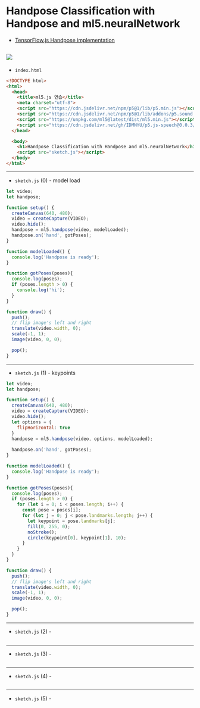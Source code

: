 # Handpose Classification with Handpose and ml5.neuralNetwork
- [TensorFlow.js Handpose implementation](https://github.com/tensorflow/tfjs-models/tree/master/hand-pose-detection)


![](https://camo.githubusercontent.com/b0f077393b25552492ef5dd7cd9fd13f386e8bb480fa4ed94ce42ede812066a1/68747470733a2f2f6d65646961706970652e6465762f696d616765732f6d6f62696c652f68616e645f6c616e646d61726b732e706e67)
---

- `index.html` 

```html
<!DOCTYPE html>
<html>
  <head>
    <title>ml5.js 연습</title>
    <meta charset="utf-8">
    <script src="https://cdn.jsdelivr.net/npm/p5@1/lib/p5.min.js"></script>
    <script src="https://cdn.jsdelivr.net/npm/p5@1/lib/addons/p5.sound.min.js"></script>
    <script src="https://unpkg.com/ml5@latest/dist/ml5.min.js"></script>
    <script src="https://cdn.jsdelivr.net/gh/IDMNYU/p5.js-speech@0.0.3/lib/p5.speech.js"></script>
  </head>

  <body>
    <h1>Handpose Classification with Handpose and ml5.neuralNetwork</h1>
    <script src="sketch.js"></script>
  </body>
</html>
```


---

- `sketch.js` (0) - model load

```javascript
let video;
let handpose;

function setup() {
  createCanvas(640, 480);
  video = createCapture(VIDEO);
  video.hide();
  handpose = ml5.handpose(video, modelLoaded);
  handpose.on('hand', gotPoses);
}

function modelLoaded() {
  console.log('Handpose is ready');
}

function gotPoses(poses){
  console.log(poses);
  if (poses.length > 0) {
    console.log('hi');
  }
}

function draw() {
  push();
  // flip image's left and right
  translate(video.width, 0);
  scale(-1, 1);
  image(video, 0, 0);

  pop();
}
```

---

- `sketch.js` (1) - keypoints

```javascript
let video;
let handpose;

function setup() {
  createCanvas(640, 480);
  video = createCapture(VIDEO);
  video.hide();
  let options = {
    flipHorizontal: true
  }
  handpose = ml5.handpose(video, options, modelLoaded);
  
  handpose.on('hand', gotPoses);
}

function modelLoaded() {
  console.log('Handpose is ready');
}

function gotPoses(poses){
  console.log(poses);
  if (poses.length > 0) {
    for (let i = 0; i < poses.length; i++) {
      const pose = poses[i];
      for (let j = 0; j < pose.landmarks.length; j++) {
        let keypoint = pose.landmarks[j];
        fill(0, 255, 0);
        noStroke();
        circle(keypoint[0], keypoint[1], 10);
      }
    }
  }
}

function draw() {
  push();
  // flip image's left and right
  translate(video.width, 0);
  scale(-1, 1);
  image(video, 0, 0);

  pop();
}
```

---

- `sketch.js` (2) - 

```javascript

```

---

- `sketch.js` (3) - 

```javascript

```

---

- `sketch.js` (4) - 

```javascript

```


---

- `sketch.js` (5) - 

```javascript

```






